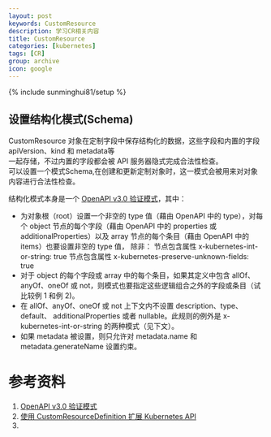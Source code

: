 ```yaml
---
layout: post
keywords: CustomResource
description: 学习CR相关内容
title: CustomResource
categories: [kubernetes]
tags: [CR]
group: archive
icon: google
---
```

{% include sunminghui81/setup %}

## 设置结构化模式(Schema)
CustomResource 对象在定制字段中保存结构化的数据，这些字段和内置的字段 apiVersion、kind 和 metadata等  
一起存储，不过内置的字段都会被 API 服务器隐式完成合法性检查。  
可以设置一个模式Schema,在创建和更新定制对象时，这一模式会被用来对对象内容进行合法性检查。  

结构化模式本身是一个 [OpenAPI v3.0 验证模式](https://kubernetes.io/zh/docs/tasks/extend-kubernetes/custom-resources/custom-resource-definitions/#validation)，其中：
- 为对象根（root）设置一个非空的 type 值（藉由 OpenAPI 中的 type），对每个 object 节点的每个字段（藉由 OpenAPI 中的 properties 或 additionalProperties）以及 array 节点的每个条目（藉由 OpenAPI 中的 items）也要设置非空的 type 值， 除非：
节点包含属性 x-kubernetes-int-or-string: true
节点包含属性 x-kubernetes-preserve-unknown-fields: true
- 对于 object 的每个字段或 array 中的每个条目，如果其定义中包含 allOf、anyOf、oneOf 或 not，则模式也要指定这些逻辑组合之外的字段或条目（试比较例 1 和例 2)。
- 在 allOf、anyOf、oneOf 或 not 上下文内不设置 description、type、default、 additionalProperties 或者 nullable。此规则的例外是 x-kubernetes-int-or-string 的两种模式（见下文）。
- 如果 metadata 被设置，则只允许对 metadata.name 和 metadata.generateName 设置约束。




# 参考资料
1. [OpenAPI v3.0 验证模式](https://kubernetes.io/zh/docs/tasks/extend-kubernetes/custom-resources/custom-resource-definitions/#validation)
2. [使用 CustomResourceDefinition 扩展 Kubernetes API](https://kubernetes.io/zh/docs/tasks/extend-kubernetes/custom-resources/custom-resource-definitions/)
3. 
